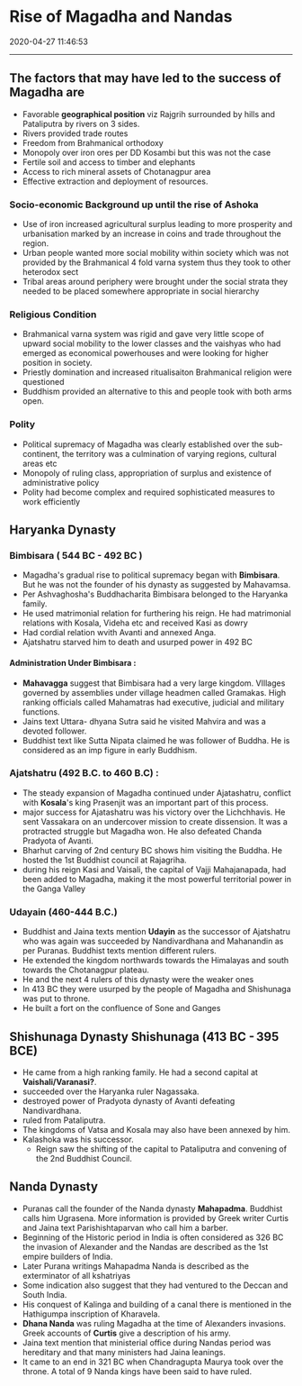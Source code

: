 # Rise of Magadha and Nandas
2020-04-27 11:46:53
            
---


## The factors that may have led to the success of Magadha are 
- Favorable **geographical position** viz Rajgrih surrounded by hills and Pataliputra by rivers on 3 sides.
- Rivers provided trade routes
- Freedom from Brahmanical orthodoxy
- Monopoly over iron ores per DD Kosambi but this was not the case
- Fertile soil and access to timber and elephants
- Access to rich mineral assets of Chotanagpur area
- Effective extraction and deployment of resources.
 
###  Socio-economic Background up until the rise of Ashoka
-   Use of iron increased agricultural surplus leading to more prosperity and urbanisation marked by an increase in coins and trade throughout the region.
-   Urban people wanted more social mobility within society which was not provided by the Brahmanical 4 fold varna system thus they took to other heterodox sect
-   Tribal areas around periphery were brought under the social strata they needed to be placed somewhere appropriate in social hierarchy
 
###  Religious Condition 
-   Brahmanical varna system was rigid and gave very little scope of upward social mobility to the lower classes and the vaishyas who had emerged as economical powerhouses and were looking for higher position in society.
-   Priestly domination and increased ritualisaiton Brahmanical religion were questioned
-   Buddhism provided an alternative to this and people took with both arms open.

###  Polity 
-   Political supremacy of Magadha was clearly established over the sub-continent, the territory was a culmination of varying regions, cultural areas etc
-   Monopoly of ruling class, appropriation of surplus and existence of administrative policy
-   Polity had become complex and required sophisticated measures to work efficiently
 
##  **Haryanka Dynasty** 

### Bimbisara ( 544 BC - 492 BC )
-   Magadha's gradual rise to political supremacy began with **Bimbisara**. But he was not the founder of his dynasty as suggested by Mahavamsa.
-   Per Ashvaghosha's Buddhacharita Bimbisara belonged to the Haryanka family.
-   He used matrimonial relation for furthering his reign. He had matrimonial relations with Kosala, Videha etc and received Kasi as dowry
-   Had cordial relation wvith Avanti and annexed Anga.
-   Ajatshatru starved him to death and usurped power in 492 BC
 
#### Administration Under Bimbisara :
-   **Mahavagga** suggest that Bimbisara had a very large kingdom. VIllages governed by assemblies under village headmen called Gramakas. High ranking officials called Mahamatras had executive, judicial and military functions.
-   Jains text Uttara- dhyana Sutra said he visited Mahvira and was a devoted follower.
-   Buddhist text like Sutta Nipata claimed he was follower of Buddha. He is considered as an imp figure in early Buddhism.

### Ajatshatru (492 B.C. to 460 B.C) :
-   The steady expansion of Magadha continued under Ajatashatru, conflict with **Kosala**'s king Prasenjit was an important part of this process.
-   major success for Ajatashatru was his victory over the Lichchhavis. He sent Vassakara on an undercover mission to create dissension. It was a protracted struggle but Magadha won. He also defeated Chanda Pradyota of Avanti.
-   Bharhut carving of 2nd century BC shows him visiting the Buddha. He hosted the 1st Buddhist council at Rajagriha.
-   during his reign Kasi and Vaisali, the capital of Vajji Mahajanapada, had been added to Magadha, making it the most powerful territorial power in the Ganga Valley

### Udayain (460-444 B.C.)
-   Buddhist and Jaina texts mention **Udayin** as the successor of Ajatshatru who was again was succeeded by Nandivardhana and Mahanandin as per Puranas. Buddhist texts mention different rulers.
-   He extended the kingdom northwards towards the Himalayas and south towards the Chotanagpur plateau.
-   He and the next 4 rulers of this dynasty were the weaker ones
-   In 413 BC they were usurped by the people of Magadha and Shishunaga was put to throne.
-   He built a fort on the confluence of Sone and Ganges

##  **Shishunaga Dynasty**  Shishunaga (413 BC - 395 BCE)
-   He came from a high ranking family. He had a second capital at **Vaishali/Varanasi?**. 
- succeeded over the Haryanka ruler Nagassaka.
-   destroyed power of Pradyota dynasty of Avanti defeating Nandivardhana. 
- ruled from Pataliputra.
-   The kingdoms of Vatsa and Kosala may also have been annexed by him.
-   Kalashoka was his successor. 
	- Reign saw the shifting of the capital to Pataliputra and convening of the 2nd Buddhist Council.

##  **Nanda Dynasty**
-   Puranas call the founder of the Nanda dynasty **Mahapadma**. Buddhist calls him Ugrasena. More information is provided by Greek writer Curtis and Jaina text Parishishtaparvan who call him a barber.
-   Beginning of the Historic period in India is often considered as 326 BC the invasion of Alexander and the Nandas are described as the 1st empire builders of India.
-   Later Purana writings Mahapadma Nanda is described as the exterminator of all kshatriyas
-   Some indication also suggest that they had ventured to the Deccan and South India.
-   His conquest of Kalinga and building of a canal there is mentioned in the Hathigumpa inscription of Kharavela.
-   **Dhana Nanda** was ruling Magadha at the time of Alexanders invasions. Greek accounts of **Curtis** give a description of his army.
-   Jaina text mention that ministerial office during Nandas period was hereditary and that many ministers had Jaina leanings.
-   It came to an end in 321 BC when Chandragupta Maurya took over the throne. A total of 9 Nanda kings have been said to have ruled.








